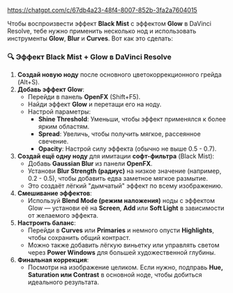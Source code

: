 https://chatgpt.com/c/67db4a23-48f4-8007-852b-3fa2a7604015

Чтобы воспроизвести эффект **Black Mist** с эффектом **Glow** в DaVinci Resolve, тебе нужно применить несколько нод и использовать инструменты **Glow**, **Blur** и **Curves**. Вот как это сделать:

### 🔍 **Эффект Black Mist + Glow в DaVinci Resolve**

1. **Создай новую ноду** после основного цветокоррекционного грейда (Alt+S).
2. **Добавь эффект Glow**:
    - Перейди в панель **OpenFX** (Shift+F5).
    - Найди эффект **Glow** и перетащи его на ноду.
    - Настрой параметры:
        - **Shine Threshold**: Уменьши, чтобы эффект применялся к более ярким областям.
        - **Spread**: Увеличь, чтобы получить мягкое, рассеянное свечение.
        - **Opacity**: Настрой силу эффекта (обычно не выше 0.5 - 0.7).
3. **Создай ещё одну ноду** для имитации **софт-фильтра** (Black Mist):
    - Добавь **Gaussian Blur** из панели **OpenFX**.
    - Установи **Blur Strength (радиус)** на низкое значение (например, 0.2 - 0.5), чтобы добавить едва заметное мягкое размытие.
    - Это создаёт лёгкий "дымчатый" эффект по всему изображению.
4. **Смешивание эффектов**:
    - Используй **Blend Mode (режим наложения)** ноды с эффектом Glow — установи её на **Screen**, **Add** или **Soft Light** в зависимости от желаемого эффекта.
5. **Настроить баланс**:
    - Перейди в **Curves** или **Primaries** и немного опусти **Highlights**, чтобы сохранить общий контраст.
    - Можно также добавить лёгкую виньетку или управлять светом через **Power Windows** для большей художественной глубины.
6. **Финальная коррекция**:
    - Посмотри на изображение целиком. Если нужно, подправь **Hue, Saturation или Contrast** в основной ноде, чтобы добиться идеального результата.
